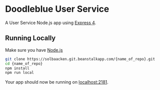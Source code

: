 # Doodleblue User Service

A User Service Node.js app using [Express 4](http://expressjs.com/).

## Running Locally

Make sure you have [Node.js](http://nodejs.org/)

```sh
git clone https://solbaacken.git.beanstalkapp.com/{name_of_repo}.git
cd {name_of_repo}
npm install
npm run local
```

Your app should now be running on [localhost:2181](http://localhost:2181/).